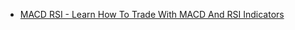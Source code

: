* [MACD RSI - Learn How To Trade With MACD And RSI Indicators](https://www.forexlearningsite.com/macd-rsi---learn-how-to-trade-with-macd-and-rsi-indicators)
